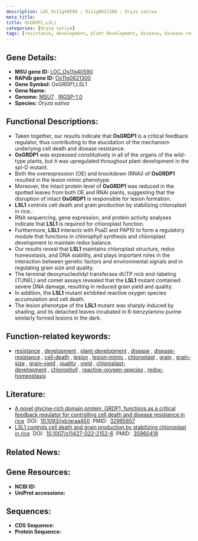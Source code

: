 ```yaml
---
description: LOC_Os11g40590 ; Os11g0621300 ; Oryza sativa
meta_title:
title: OsGRDP1,LSL1
categories: [Oryza sativa]
tags: [resistance, development, plant development, disease, disease resistance, cell death, lesion, lesion mimic, chloroplast, grain, grain size, grain yield, quality, yield, chloroplast development, chlorophyll, reactive oxygen species, redox homeostasis]
---
```


## Gene Details:
- **MSU gene ID:** [LOC_Os11g40590](http://rice.uga.edu/cgi-bin/ORF_infopage.cgi?orf=LOC_Os11g40590)  
- **RAPdb gene ID:** [Os11g0621300](https://rapdb.dna.affrc.go.jp/locus/?name=Os11g0621300)  
- **Gene Symbol:** OsGRDP1,LSL1
- **Gene Name:**
- **Genome:**  [MSU7](http://rice.uga.edu/)&nbsp;,&nbsp;[IRGSP-1.0](https://rapdb.dna.affrc.go.jp/download/irgsp1.html)
- **Species:** *Oryza sativa*

## Functional Descriptions:
   - Taken together, our results indicate that **OsGRDP1** is a critical feedback regulator, thus contributing to the elucidation of the mechanism underlying cell death and disease resistance.
   - **OsGRDP1** was expressed constitutively in all of the organs of the wild-type plants, but it was upregulated throughout plant development in the spl-D mutant.
   - Both the overexpression (OE) and knockdown (RNAi) of **OsGRDP1** resulted in the lesion mimic phenotype.
   - Moreover, the intact protein level of **OsGRDP1** was reduced in the spotted leaves from both OE and RNAi plants, suggesting that the disruption of intact **OsGRDP1** is responsible for lesion formation.
   - **LSL1** controls cell death and grain production by stabilizing chloroplast in rice..
   - RNA sequencing, gene expression, and protein activity analyses indicate that **LSL1** is required for chloroplast function.
   - Furthermore, **LSL1** interacts with PsaD and PAP10 to form a regulatory module that functions in chlorophyll synthesis and chloroplast development to maintain redox balance.
   - Our results reveal that **LSL1** maintains chloroplast structure, redox homeostasis, and DNA stability, and plays important roles in the interaction between genetic factors and environmental signals and in regulating grain size and quality.
   - The terminal deoxynucleotidyl transferase dUTP nick end-labeling (TUNEL) and comet assays revealed that the **LSL1** mutant contained severe DNA damage, resulting in reduced grain yield and quality.
   - In addition, the **LSL1** mutant exhibited reactive oxygen species accumulation and cell death.
   - The lesion phenotype of the **LSL1** mutant was sharply induced by shading, and its detached leaves incubated in 6-benzylamino purine similarly formed lesions in the dark.

## Function-related keywords:
   - [resistance](/tags/resistance/)&nbsp;,&nbsp;[development](/tags/development/)&nbsp;,&nbsp;[plant-development](/tags/plant-development/)&nbsp;,&nbsp;[disease](/tags/disease/)&nbsp;,&nbsp;[disease-resistance](/tags/disease-resistance/)&nbsp;,&nbsp;[cell-death](/tags/cell-death/)&nbsp;,&nbsp;[lesion](/tags/lesion/)&nbsp;,&nbsp;[lesion-mimic](/tags/lesion-mimic/)&nbsp;,&nbsp;[chloroplast](/tags/chloroplast/)&nbsp;,&nbsp;[grain](/tags/grain/)&nbsp;,&nbsp;[grain-size](/tags/grain-size/)&nbsp;,&nbsp;[grain-yield](/tags/grain-yield/)&nbsp;,&nbsp;[quality](/tags/quality/)&nbsp;,&nbsp;[yield](/tags/yield/)&nbsp;,&nbsp;[chloroplast-development](/tags/chloroplast-development/)&nbsp;,&nbsp;[chlorophyll](/tags/chlorophyll/)&nbsp;,&nbsp;[reactive-oxygen-species](/tags/reactive-oxygen-species/)&nbsp;,&nbsp;[redox-homeostasis](/tags/redox-homeostasis/)

## Literature:
   - [A novel glycine-rich domain protein, GRDP1, functions as a critical feedback regulator for controlling cell death and disease resistance in rice](https://www.doi.org/10.1093/jxb/eraa450)&nbsp;&nbsp;DOI:&nbsp;&nbsp;[10.1093/jxb/eraa450](https://www.doi.org/10.1093/jxb/eraa450)&nbsp;&nbsp;PMID:&nbsp;&nbsp;[32995857](https://pubmed.ncbi.nlm.nih.gov/32995857/)
   - [LSL1 controls cell death and grain production by stabilizing chloroplast in rice](https://www.doi.org/10.1007/s11427-022-2152-6)&nbsp;&nbsp;DOI:&nbsp;&nbsp;[10.1007/s11427-022-2152-6](https://www.doi.org/10.1007/s11427-022-2152-6)&nbsp;&nbsp;PMID:&nbsp;&nbsp;[35960419](https://pubmed.ncbi.nlm.nih.gov/35960419/)

## Related News:

## Gene Resources:
- **NCBI ID:**  []()
- **UniProt accessions:** [](https://www.uniprot.org/uniprotkb//entry)

## Sequences:
- **CDS Sequence:**
- **Protein Sequence:**
